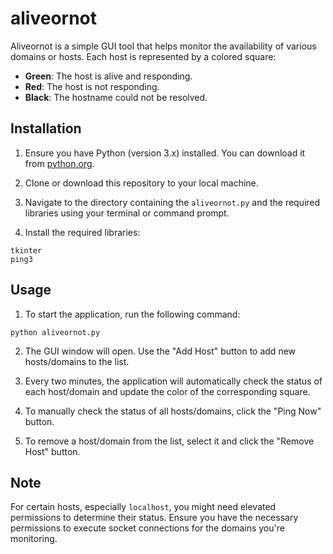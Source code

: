 # aliveornot

Aliveornot is a simple GUI tool that helps monitor the availability of various domains or hosts. Each host is represented by a colored square:
- **Green**: The host is alive and responding.
- **Red**: The host is not responding.
- **Black**: The hostname could not be resolved.

## Installation

1. Ensure you have Python (version 3.x) installed. You can download it from [python.org](https://www.python.org/downloads/).

2. Clone or download this repository to your local machine.

3. Navigate to the directory containing the `aliveornot.py` and the required libraries using your terminal or command prompt.

4. Install the required libraries:

```
tkinter
ping3
```

## Usage

1. To start the application, run the following command:

```
python aliveornot.py
```

2. The GUI window will open. Use the "Add Host" button to add new hosts/domains to the list.

3. Every two minutes, the application will automatically check the status of each host/domain and update the color of the corresponding square.

4. To manually check the status of all hosts/domains, click the "Ping Now" button.

5. To remove a host/domain from the list, select it and click the "Remove Host" button.

## Note

For certain hosts, especially `localhost`, you might need elevated permissions to determine their status. Ensure you have the necessary permissions to execute socket connections for the domains you're monitoring.
